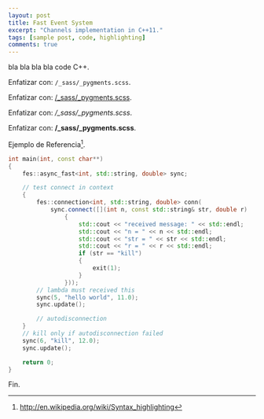 ```yaml
---
layout: post
title: Fast Event System
excerpt: "Channels implementation in C++11."
tags: [sample post, code, highlighting]
comments: true
---
```


bla bla bla bla code C++.

Enfatizar con: `/_sass/_pygments.scss`.

Enfatizar con: [/_sass/_pygments.scss](link).

Enfatizar con: */_sass/_pygments.scss*.

Enfatizar con: **/_sass/_pygments.scss**.

Ejemplo de Referencia[^1].

[^1]: <http://en.wikipedia.org/wiki/Syntax_highlighting>

~~~ c++
int main(int, const char**)
{
	fes::async_fast<int, std::string, double> sync;

	// test connect in context
	{
		fes::connection<int, std::string, double> conn(
			sync.connect([](int n, const std::string& str, double r)
				{
					std::cout << "received message: " << std::endl;
					std::cout << "n = " << n << std::endl;
					std::cout << "str = " << str << std::endl;
					std::cout << "r = " << r << std::endl;
					if (str == "kill")
					{
						exit(1);
					}
				}));
		// lambda must received this
		sync(5, "hello world", 11.0);
		sync.update();

		// autodisconnection
	}
	// kill only if autodisconnection failed
	sync(6, "kill", 12.0);
	sync.update();

	return 0;
}
~~~
Fin.

